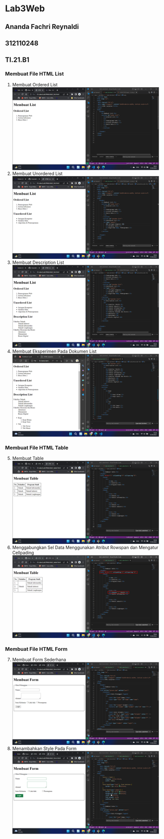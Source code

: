 # Lab3Web
## Ananda Fachri Reynaldi
## 312110248
## TI.21.B1

### Membuat File HTML List
1. Membuat Ordered List
![Step1](SS/SS1.png)
2. Membuat Unordered List
![Step2](SS/SS2.png)
3. Membuat Description List
![Step3](SS/SS3.png)
3. Membuat Eksperimen Pada Dokumen List
![Step4](SS/SS4.png)
### Membuat File HTML Table
5. Membuat Table
![Step5](SS/SS5.png)
6. Menggabungkan Sel Data Menggunakan Atribut Rowspan dan Mengatur Cellpading <br />
![Step6](SS/SS6.png)
### Membuat File HTML Form
7. Membuat Form Sederhana
![Step7](SS/SS7.png)
8. Menambahkan Style Pada Form
![Step8](SS/SS8.png)